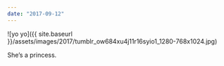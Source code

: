 ```yaml
---
date: "2017-09-12"
---
```


![yo yo]({{ site.baseurl }}/assets/images/2017/tumblr_ow684xu4j11r16syio1_1280-768x1024.jpg)

She’s a princess.
